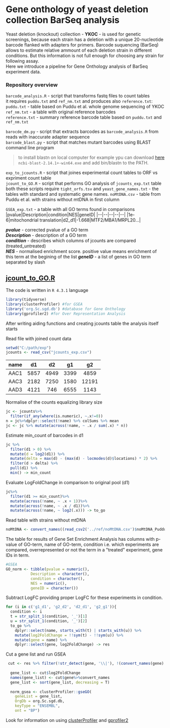 # Gene onthology of yeast deletion collection BarSeq analysis

Yeast deletion (knockout) collection - **YKOC** - is used for genetic screenings, because each strain has a deletion with a unique 20-nucleotide barcode flanked with adapters for primers. Barcode suquencing (BarSeq) allows to estimate relative ammount of each deletion strain in different conditions. But this information is not full enough for choosing any strain for following assay.  
Here we introduce a pipeline for Gene Onthology analysis of BarSeq experiment data.

### Repository overview

`barcode_analysis.R` - script that transforms fastq files to count tables  
it requires `puddu.txt` and `ref_nm.txt` and produces also  `reference.txt`:  
`puddu.txt` - table based on Puddu et al. whole genome sequencing of YKOC  
`ref_nm.txt` - a table with original reference barcodes  
`reference.txt` - summary reference barcode table based on `puddu.txt` and `ref_nm.txt`  

`barocde_dm.py` - script that extracts barcodes as `barcode_analysis.R` from reads with inaccurate adapter sequence  
`barcode_blast.py` - script that matches mutant barcodes using BLAST command line program  
> to install blastn on local computer for example ypu can download [here](https://ftp.ncbi.nlm.nih.gov/blast/executables/blast+/LATEST/) `ncbi-blast-2.14.1+-win64.exe` and add bin/blastn to the PATH.  

`exp_to_jcounts.R` - script that joines experimental count tables to ORF vs expriment count table  
`jcount_to_GO.R` -  script that performs GO analysis of `jcounts_exp.txt` table  
both these scripts require `tight_orfs.tsv` and `yeast_gene_names.txt` - the tables with standard and systematic gene names.
`noMtDNA.csv` - table from Puddu et al. with strains without mtDNA in first column

`GSEA_exp.txt` - a table with all GO terms found in comparisons
|pvalue|Description|condition|NES|geneID|
|--|--|--|--|--|
|1e-6|mitochondrial translation|d2_d1|-1.668|MTF2/MBA1/MRPL20...|

***pvalue*** - corrected pvalue of a GO term  
***Description*** - description of a GO term  
***condition*** - describes which columns of jcounts are compared (treated_untreated)  
***NES*** - normalised enrichment score. positive value means enrichment of this term at the begining of the list
***geneID*** - a list of genes in GO term separated by slash

## [jcount_to_GO.R](https://github.com/NAGUIBATEUR228/GO_screening/blob/main/jcount_to_GO.R)

The code is written in `R 4.3.1` language

```r
library(tidyverse)
library(clusterProfiler) #for GSEA
library('org.Sc.sgd.db') #database for Gene Onthology
library(gprofiler2) #for Over Representation Analysis
```

After writing aiding functions and creating jcounts table the analysis itself starts

Read file with joined count data
```r
setwd("C:/path/exp")
jcounts <- read_csv("jcounts_exp.csv")
```
|name|d1|d2|g1|g2|
|:--:|:-:|:-:|:-:|:-:|
|AAC1|5857|4949|3399|4859|
|AAC3|2182|7250|1580|12191|
|AAD3|4121|746|6555|1143|

Normalise of the counts equalizing library size
```r
jc <- jcounts%>%
  filter(if_any(where(is.numeric), ~.x!=0))
n = jc%>%dplyr::select(!name) %>% colSums %>% mean
jc <- jc %>% mutate(across(!name, ~ .x / sum(.x) * n))
```

Estimate min_count of barcodes in d1
```r
jc %>%
  filter(d1 > 0) %>%
  mutate(d = log2(d1)) %>%
  mutate(delta = max(d) - (max(d) - locmodes(d)$locations) * 2) %>%
  filter(d > delta) %>%
  pull(d1) %>%
  min() -> min_count
```

Evaluate LogFoldChange in comparison to original pool (d1)
```r
jc%>%
  filter(d1 >= min_count)%>%
  mutate(across(!name, ~ .x + 1))%>%
  mutate(across(!name, ~ .x / d1))%>%
  mutate(across(!name, ~ log2(.x))) -> to_go
```

Read table with strains without mtDNA
```r
noMtDNA <- convert_names((read_csv2('../ref/noMtDNA.csv')$noMtDNA_Puddu)%>%na.omit)
```

The table for results of Gene Set Enrichment Analysis has columns with p-value of GO-term, name of GO-term, condition i.e. which experiments are compared, overrepresented or not the term in a "treated" experiment, gene IDs in term.
```r
#GSEA
GO_norm <- tibble(pvalue = numeric(),
           Description = character(),
           condition = character(),
           NES = numeric(),
           geneID = character())
```

Subtract LogFC providing proper LogFC for these experiments in condition.
```r
for (i in c('g1_d1', 'g2_d2', 'd2_d1', 'g2_g1')){
  condition <- i
  t = str_split_1(condition, '_')[1]
  u = str_split_1(condition, '_')[2]
  to_go %>%
    dplyr::select(name, starts_with(t) | starts_with(u)) %>%
    mutate(log2FoldChange = !!sym(t) - !!sym(u)) %>% 
    mutate(gene = name) %>% 
    dplyr::select(gene, log2FoldChange) -> res
```
Cut a gene list and run GSEA
```r
 cut <- res %>% filter(!str_detect(gene, '\\|'), !(convert_names(gene) %in% noMtDNA))
  
  gene_list <- cut$log2FoldChange
  names(gene_list) <- cut$gene%>%convert_names
  gene_list <- sort(gene_list, decreasing = T)
  
  norm_gsea <- clusterProfiler::gseGO(
    geneList = gene_list,
    OrgDb = org.Sc.sgd.db,
    keyType = "ENSEMBL",
    ont = "BP")
```

Look for information on using [clusterProfiler](https://bioconductor.org/packages/release/bioc/html/clusterProfiler.html) and [gprofiler2](https://biit.cs.ut.ee/gprofiler/page/r) 



